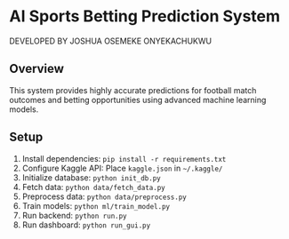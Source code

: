 # AI Sports Betting Prediction System
DEVELOPED BY JOSHUA OSEMEKE ONYEKACHUKWU 

## Overview
This system provides highly accurate predictions for football match outcomes and betting opportunities using advanced machine learning models.

## Setup
1. Install dependencies: `pip install -r requirements.txt`
2. Configure Kaggle API: Place `kaggle.json` in `~/.kaggle/`
3. Initialize database: `python init_db.py`
4. Fetch data: `python data/fetch_data.py`
5. Preprocess data: `python data/preprocess.py`
6. Train models: `python ml/train_model.py`
7. Run backend: `python run.py`
8. Run dashboard: `python run_gui.py`